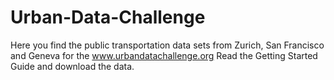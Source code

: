 Urban-Data-Challenge
====================

Here you find the public transportation data sets from Zurich, San Francisco and Geneva for the www.urbandatachallenge.org Read the Getting Started Guide and download the data.